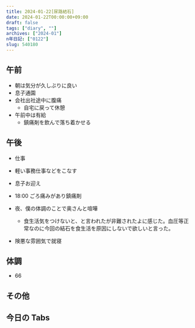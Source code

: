 ```yaml
---
title: 2024-01-22[尿路結石]
date: 2024-01-22T00:00:00+09:00
draft: false
tags: ["diary", ""]
archives: ["2024-01"]
n年日記: ["0122"]
slug: 540180
---
```


## 午前

- 朝は気分が久しぶりに良い
- 息子通園
- 会社出社途中に腹痛
  - 自宅に戻って休憩
- 午前中は有給
  - 鎮痛剤を飲んで落ち着かせる

## 午後

- 仕事
- 軽い事務仕事などをこなす
- 息子お迎え
- 18:00 ごろ痛みがあり鎮痛剤

- 夜、僕の体調のことで奥さんと喧嘩
  - 食生活気をつけないと、と言われたが非難されたよに感じた。血圧等正常なのに今回の結石を食生活を原因にしないで欲しいと言った。
- 険悪な雰囲気で就寝

## 体調

- 66

## その他

## 今日の Tabs
